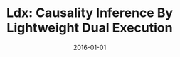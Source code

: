 ---
title: "Ldx: Causality Inference By Lightweight Dual Execution"
date: 2016-01-01
venue: "Proceedings of the Twenty-First International Conference on Architectural Support for Programming Languages and Operating Systems, ASPLOS '16, Atlanta, GA, USA, April 2-6, 2016"
paperurl: https://doi.org/10.1145/2872362.2872395
authors: "Yonghwi Kwon, Dohyeong Kim, William N Sumner, Kyungtae Kim, Brendan Saltaformaggio, Xiangyu Zhang and Dongyan Xu"
awards: ""
---